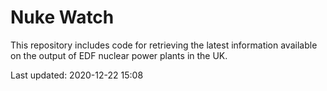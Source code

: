 # Nuke Watch

This repository includes code for retrieving the latest information available on the output of EDF nuclear power plants in the UK.

Last updated: 2020-12-22 15:08